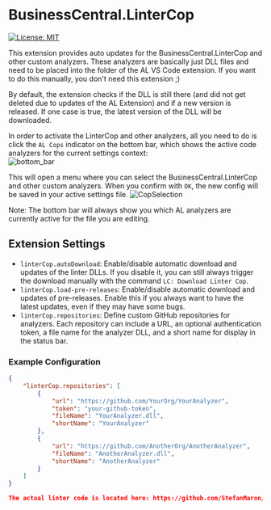 # BusinessCentral.LinterCop

[![License: MIT](https://img.shields.io/badge/License-MIT-yellow.svg)](https://opensource.org/licenses/MIT)

This extension provides auto updates for the BusinessCentral.LinterCop and other custom analyzers. These analyzers are basically just DLL files and need to be placed into the folder of the AL VS Code extension. If you want to do this manually, you don't need this extension ;)

By default, the extension checks if the DLL is still there (and did not get deleted due to updates of the AL Extension) and if a new version is released. If one case is true, the latest version of the DLL will be downloaded.

In order to activate the LinterCop and other analyzers, all you need to do is click the `AL Cops` indicator on the bottom bar, which shows the active code analyzers for the current settings context:  
![bottom_bar](images/bottombar.png)

This will open a menu where you can select the BusinessCentral.LinterCop and other custom analyzers. When you confirm with `OK`, the new config will be saved in your active settings file.
![CopSelection](images/CopSelection.png)

Note: The bottom bar will always show you which AL analyzers are currently active for the file you are editing.

## Extension Settings

* `linterCop.autoDownload`: Enable/disable automatic download and updates of the linter DLLs. If you disable it, you can still always trigger the download manually with the command `LC: Download Linter Cop`.
* `linterCop.load-pre-releases`: Enable/disable automatic download and updates of pre-releases. Enable this if you always want to have the latest updates, even if they may have some bugs.
* `linterCop.repositories`: Define custom GitHub repositories for analyzers. Each repository can include a URL, an optional authentication token, a file name for the analyzer DLL, and a short name for display in the status bar.

### Example Configuration

```json
{
    "linterCop.repositories": [
        {
            "url": "https://github.com/YourOrg/YourAnalyzer",
            "token": "your-github-token",
            "fileName": "YourAnalyzer.dll",
            "shortName": "YourAnalyzer"
        },
        {
            "url": "https://github.com/AnotherOrg/AnotherAnalyzer",
            "fileName": "AnotherAnalyzer.dll",
            "shortName": "AnotherAnalyzer"
        }
    ]
}

The actual linter code is located here: https://github.com/StefanMaron/BusinessCentral.LinterCop